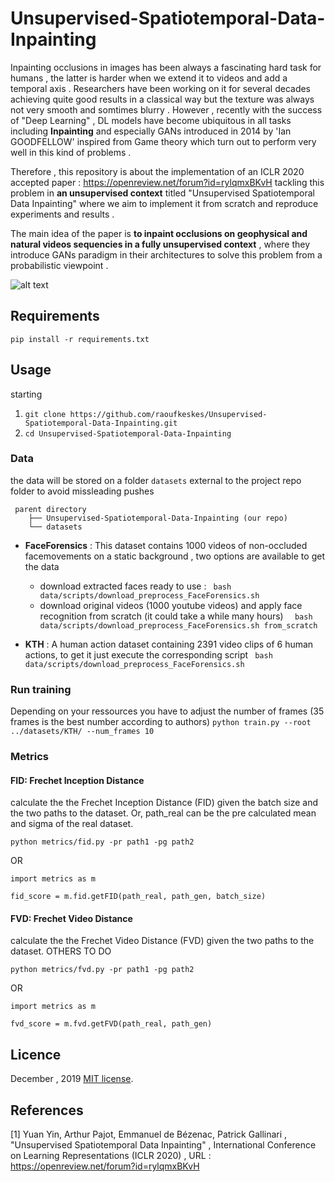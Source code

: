# Unsupervised-Spatiotemporal-Data-Inpainting
Inpainting occlusions in images has been always a fascinating hard task for humans , the latter is harder when we extend it to videos and add a temporal axis . Researchers have been working on it for several decades achieving quite good results in a classical way but the texture was always not very smooth and somtimes blurry . However , recently with the success of "Deep Learning" , DL models have become ubiquitous in all tasks including **Inpainting** and especially GANs introduced in 2014 by 'Ian GOODFELLOW' inspired from Game theory which turn out to perform very well in this kind of problems .

Therefore , this repository is about the implementation of an ICLR 2020 accepted paper : https://openreview.net/forum?id=rylqmxBKvH tackling this problem in **an unsupervised context** titled "Unsupervised Spatiotemporal Data Inpainting" where we aim to implement it from scratch and reproduce experiments and results .

The main idea of the paper is **to inpaint occlusions on geophysical and natural videos sequencies in a fully unsupervised context** , where they introduce GANs paradigm in their architectures to solve this problem from a probabilistic viewpoint .



![alt text][logo]

[logo]: https://i.ibb.co/bmK0LWc/Unsupervised-Inpainting-GAN-based.png 

## Requirements
``` pip install -r requirements.txt ```
## Usage 
starting 
1) ```git clone https://github.com/raoufkeskes/Unsupervised-Spatiotemporal-Data-Inpainting.git```
2) ```cd Unsupervised-Spatiotemporal-Data-Inpainting```

### Data 
the data will be stored on a folder ```datasets``` external to the project repo folder to avoid missleading pushes 
```
 parent directory
    ├── Unsupervised-Spatiotemporal-Data-Inpainting (our repo) 
    └── datasets
```
* **FaceForensics** : This dataset contains 1000 videos of non-occluded facemovements on a static background ,
two options are available to get the data   
    * download extracted faces ready to use : 
    ```  bash data/scripts/download_preprocess_FaceForensics.sh ```
    *  download original videos (1000 youtube videos) and apply face recognition  from scratch (it could take a while many hours)
    ```  bash data/scripts/download_preprocess_FaceForensics.sh from_scratch```

* **KTH** : A human action dataset containing 2391 video clips of 6 human actions, to get it just execute the corresponding script 
```  bash data/scripts/download_preprocess_FaceForensics.sh ```

### Run training
Depending on your ressources you have to adjust the number of frames (35 frames is the best number according to authors) 
``` python train.py --root ../datasets/KTH/ --num_frames 10 ```

### Metrics
#### FID: Frechet Inception Distance
calculate the the Frechet Inception Distance (FID) given the batch size and the two paths to the dataset. Or, path_real can be the pre calculated mean and sigma of the real dataset.

```
python metrics/fid.py -pr path1 -pg path2
```
OR 
```
import metrics as m

fid_score = m.fid.getFID(path_real, path_gen, batch_size)
```

#### FVD: Frechet Video Distance
calculate the the Frechet Video Distance (FVD) given the two paths to the dataset.
OTHERS TO DO
```
python metrics/fvd.py -pr path1 -pg path2
```
OR 
```
import metrics as m

fvd_score = m.fvd.getFVD(path_real, path_gen)
```


<!---                                 
## Notes
TO DO
## Experiments and results 
TO DO paper
TO DO ours ( if we have time ) 
## Proposed improvements 
for the paper : 
for the implementation : 
-->

## Licence 
December , 2019
[MIT license](http://opensource.org/licenses/MIT).

## References
[1] Yuan Yin, Arthur Pajot, Emmanuel de Bézenac, Patrick Gallinari , "Unsupervised Spatiotemporal Data Inpainting" , International Conference on Learning Representations (ICLR 2020) , URL : https://openreview.net/forum?id=rylqmxBKvH








